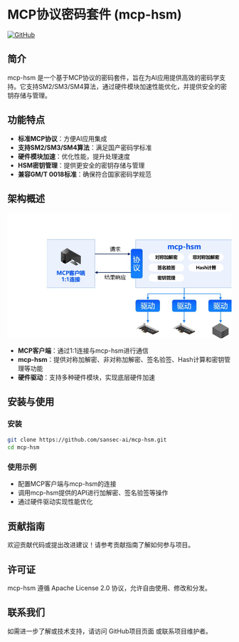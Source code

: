 # MCP协议密码套件 (mcp-hsm)

[![GitHub](https://img.shields.io/github/license/sansec-ai/mcp-hsm)](https://github.com/sansec-ai/mcp-hsm)

## 简介

mcp-hsm 是一个基于MCP协议的密码套件，旨在为AI应用提供高效的密码学支持。它支持SM2/SM3/SM4算法，通过硬件模块加速性能优化，并提供安全的密钥存储与管理。

## 功能特点

- **标准MCP协议**：方便AI应用集成
- **支持SM2/SM3/SM4算法**：满足国产密码学标准
- **硬件模块加速**：优化性能，提升处理速度
- **HSM密钥管理**：提供更安全的密钥存储与管理
- **兼容GM/T 0018标准**：确保符合国家密码学规范

## 架构概述

![架构图](./doc/architecture.jpg)

- **MCP客户端**：通过1:1连接与mcp-hsm进行通信
- **mcp-hsm**：提供对称加解密、非对称加解密、签名验签、Hash计算和密钥管理等功能
- **硬件驱动**：支持多种硬件模块，实现底层硬件加速

## 安装与使用

### 安装

```bash
git clone https://github.com/sansec-ai/mcp-hsm.git
cd mcp-hsm
```

### 使用示例
- 配置MCP客户端与mcp-hsm的连接
- 调用mcp-hsm提供的API进行加解密、签名验签等操作
- 通过硬件驱动实现性能优化
## 贡献指南
欢迎贡献代码或提出改进建议！请参考贡献指南了解如何参与项目。
## 许可证
mcp-hsm 遵循 Apache License 2.0 协议，允许自由使用、修改和分发。
## 联系我们
如需进一步了解或技术支持，请访问 GitHub项目页面 或联系项目维护者。